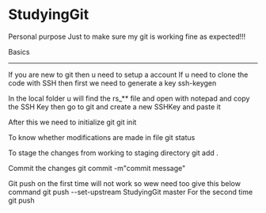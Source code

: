 # StudyingGit
Personal purpose
Just to make sure my git is working fine as expected!!!

Basics
******
If you are new to git then u need to setup a account 
If u need to clone the code with SSH then first we need to generate a key 
ssh-keygen

In the local folder u will find the rs_** file and open with notepad and 
copy the SSH Key then go to git and create a new SSHKey and paste it 

After this we need to initialize git 
       git init

To know whether modifications are made in file 
       git status 

To stage the changes from working to staging directory 
       git add .

Commit the changes
       git commit -m"commit message"

Git push on the first time will not work so wew need too give this below command
       git push --set-upstream StudyingGit master
For the second time 
       git push 
         



